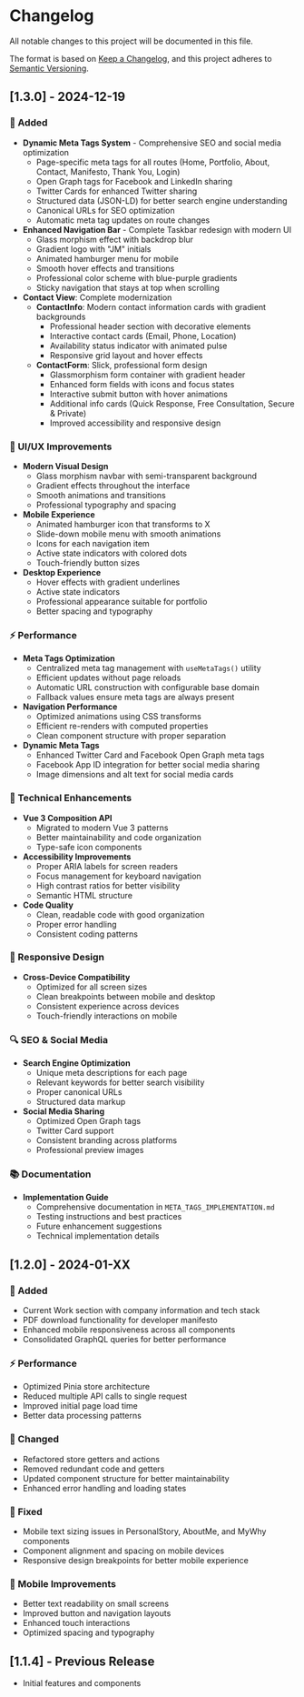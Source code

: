 # Changelog

All notable changes to this project will be documented in this file.

The format is based on [Keep a Changelog](https://keepachangelog.com/en/1.0.0/),
and this project adheres to [Semantic Versioning](https://semver.org/spec/v2.0.0.html).

## [1.3.0] - 2024-12-19

### 🚀 Added
- **Dynamic Meta Tags System** - Comprehensive SEO and social media optimization
  - Page-specific meta tags for all routes (Home, Portfolio, About, Contact, Manifesto, Thank You, Login)
  - Open Graph tags for Facebook and LinkedIn sharing
  - Twitter Cards for enhanced Twitter sharing
  - Structured data (JSON-LD) for better search engine understanding
  - Canonical URLs for SEO optimization
  - Automatic meta tag updates on route changes
- **Enhanced Navigation Bar** - Complete Taskbar redesign with modern UI
  - Glass morphism effect with backdrop blur
  - Gradient logo with "JM" initials
  - Animated hamburger menu for mobile
  - Smooth hover effects and transitions
  - Professional color scheme with blue-purple gradients
  - Sticky navigation that stays at top when scrolling
- **Contact View**: Complete modernization
  - **ContactInfo**: Modern contact information cards with gradient backgrounds
    - Professional header section with decorative elements
    - Interactive contact cards (Email, Phone, Location)
    - Availability status indicator with animated pulse
    - Responsive grid layout and hover effects
  - **ContactForm**: Slick, professional form design
    - Glassmorphism form container with gradient header
    - Enhanced form fields with icons and focus states
    - Interactive submit button with hover animations
    - Additional info cards (Quick Response, Free Consultation, Secure & Private)
    - Improved accessibility and responsive design

### 🎨 UI/UX Improvements
- **Modern Visual Design**
  - Glass morphism navbar with semi-transparent background
  - Gradient effects throughout the interface
  - Smooth animations and transitions
  - Professional typography and spacing
- **Mobile Experience**
  - Animated hamburger icon that transforms to X
  - Slide-down mobile menu with smooth animations
  - Icons for each navigation item
  - Active state indicators with colored dots
  - Touch-friendly button sizes
- **Desktop Experience**
  - Hover effects with gradient underlines
  - Active state indicators
  - Professional appearance suitable for portfolio
  - Better spacing and typography

### ⚡ Performance
- **Meta Tags Optimization**
  - Centralized meta tag management with `useMetaTags()` utility
  - Efficient updates without page reloads
  - Automatic URL construction with configurable base domain
  - Fallback values ensure meta tags are always present
- **Navigation Performance**
  - Optimized animations using CSS transforms
  - Efficient re-renders with computed properties
  - Clean component structure with proper separation
- **Dynamic Meta Tags**
  - Enhanced Twitter Card and Facebook Open Graph meta tags
  - Facebook App ID integration for better social media sharing
  - Image dimensions and alt text for social media cards

### 🔧 Technical Enhancements
- **Vue 3 Composition API**
  - Migrated to modern Vue 3 patterns
  - Better maintainability and code organization
  - Type-safe icon components
- **Accessibility Improvements**
  - Proper ARIA labels for screen readers
  - Focus management for keyboard navigation
  - High contrast ratios for better visibility
  - Semantic HTML structure
- **Code Quality**
  - Clean, readable code with good organization
  - Proper error handling
  - Consistent coding patterns

### 📱 Responsive Design
- **Cross-Device Compatibility**
  - Optimized for all screen sizes
  - Clean breakpoints between mobile and desktop
  - Consistent experience across devices
  - Touch-friendly interactions on mobile

### 🔍 SEO & Social Media
- **Search Engine Optimization**
  - Unique meta descriptions for each page
  - Relevant keywords for better search visibility
  - Proper canonical URLs
  - Structured data markup
- **Social Media Sharing**
  - Optimized Open Graph tags
  - Twitter Card support
  - Consistent branding across platforms
  - Professional preview images

### 📚 Documentation
- **Implementation Guide**
  - Comprehensive documentation in `META_TAGS_IMPLEMENTATION.md`
  - Testing instructions and best practices
  - Future enhancement suggestions
  - Technical implementation details

## [1.2.0] - 2024-01-XX

### 🚀 Added
- Current Work section with company information and tech stack
- PDF download functionality for developer manifesto
- Enhanced mobile responsiveness across all components
- Consolidated GraphQL queries for better performance

### ⚡ Performance
- Optimized Pinia store architecture
- Reduced multiple API calls to single request
- Improved initial page load time
- Better data processing patterns

### 🔧 Changed
- Refactored store getters and actions
- Removed redundant code and getters
- Updated component structure for better maintainability
- Enhanced error handling and loading states

### 🐛 Fixed
- Mobile text sizing issues in PersonalStory, AboutMe, and MyWhy components
- Component alignment and spacing on mobile devices
- Responsive design breakpoints for better mobile experience

### 📱 Mobile Improvements
- Better text readability on small screens
- Improved button and navigation layouts
- Enhanced touch interactions
- Optimized spacing and typography

## [1.1.4] - Previous Release
- Initial features and components
